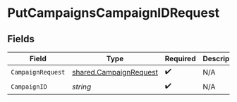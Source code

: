 # PutCampaignsCampaignIDRequest


## Fields

| Field                                                            | Type                                                             | Required                                                         | Description                                                      |
| ---------------------------------------------------------------- | ---------------------------------------------------------------- | ---------------------------------------------------------------- | ---------------------------------------------------------------- |
| `CampaignRequest`                                                | [shared.CampaignRequest](../../models/shared/campaignrequest.md) | :heavy_check_mark:                                               | N/A                                                              |
| `CampaignID`                                                     | *string*                                                         | :heavy_check_mark:                                               | N/A                                                              |